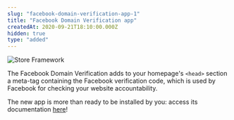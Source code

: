 ```yaml
---
slug: "facebook-domain-verification-app-1"
title: "Facebook Domain Verification app"
createdAt: 2020-09-21T18:10:00.000Z
hidden: true
type: "added"
---
```


![Store Framework](https://img.shields.io/badge/-Store%20Framework-red)

The Facebook Domain Verification adds to your homepage's `<head>` section a meta-tag containing the Facebook verification code, which is used by Facebook for checking your website accountability.

The new app is more than ready to be installed by you: access its documentation [here](https://vtex.io/docs/components/pixel/vtex.facebook-domain-verification/)!
